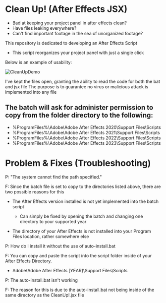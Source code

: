 # Clean Up! (After Effects JSX)

  - Bad at keeping your project panel in after effects clean?
  - Have files leaking everywhere?
  - Can't find important footage in the sea of unorganized footage?

This repository is dedicated to developing an After Effects Script
  - This script reorganizes your project panel with just a single click

Below is an example of usability:

![CleanUpDemo](https://user-images.githubusercontent.com/118658527/203237615-96aa0af5-778c-42cd-a0fd-91c6c2f4bcc5.gif)

I've kept the files open, granting the ability to read the code for both the bat and jsx file
The purpose is to guarantee no virus or malicious attack is implemented into any file

## The batch will ask for administer permission to copy from the folder directory to the following:
  - %ProgramFiles%\Adobe\Adobe After Effects 2020\Support Files\Scripts
  - %ProgramFiles%\Adobe\Adobe After Effects 2021\Support Files\Scripts
  - %ProgramFiles%\Adobe\Adobe After Effects 2022\Support Files\Scripts
  - %ProgramFiles%\Adobe\Adobe After Effects 2023\Support Files\Scripts

# Problem & Fixes (Troubleshooting)

P: "The system cannot find the path specified."

F: Since the batch file is set to copy to the directories listed above, there are two possible reasons for this
	
  - The After Effects version installed is not yet implemented into the batch script
    - Can simply be fixed by opening the batch and changing one directory to your supported year
	
  - The directory of your After Effects is not installed into your Program Files location, rather somewhere else

P: How do I install it without the use of auto-install.bat

F: You can copy and paste the script into the script folder inside of your After Effects Directory.
	
  - Adobe\Adobe After Effects [YEAR]\Support Files\Scripts

P: The auto-install.bat isn't working

F: The reason for this is due to the auto-install.bat not being inside of the same directory as the CleanUp!.jsx file
